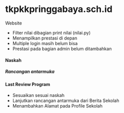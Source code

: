 # tkpkkpringgabaya.sch.id

Website

- Filter nilai dibagian print nilai (nilai.py)
- Menampilkan prestasi di depan
- Multiple login masih belum bisa
- Prestasi pada bagian admin belum ditambahkan

#### Naskah

##### Rancangan antarmuka

#### Last Review Program

- Sesuaikan sesuai naskah
- Lanjutkan rancangan antarmuka dari Berita Sekolah
- Menambahkan Alamat pada Profile Sekolah
